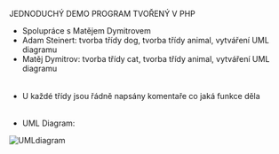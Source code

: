 JEDNODUCHÝ DEMO PROGRAM TVOŘENÝ V PHP 

- Spolupráce s Matějem Dymitrovem 
- Adam Steinert: tvorba třídy dog, tvorba třídy animal, vytváření UML diagramu
- Matěj Dymitrov: tvorba třídy cat, tvorba třídy animal, vytváření UML diagramu 
 ###### 
- U každé třídy jsou řádně napsány komentaře co jaká funkce děla 
 ###### 
- UML Diagram: 

![UMLdiagram](https://user-images.githubusercontent.com/90351003/161444167-c571fc6e-72ac-4a40-a484-1163c51615cc.png)

